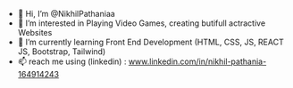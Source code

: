 - 👋 Hi, I’m @NikhilPathaniaa
- 👀 I’m interested in Playing Video Games, creating butifull actractive Websites
- 🌱 I’m currently learning Front End Development (HTML, CSS, JS,  REACT JS, Bootstrap, Tailwind)
- 📫 reach me using (linkedin) : www.linkedin.com/in/nikhil-pathania-164914243

<!---
NikhilPathaniaa/NikhilPathaniaa is a ✨ special ✨ repository because its `README.md` (this file) appears on your GitHub profile.
You can click the Preview link to take a look at your changes.
--->
